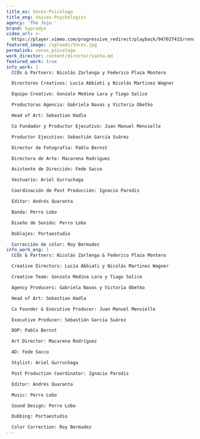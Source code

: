 ```yaml
---
title_es: Voces-Psicologa
title_eng: Voices-Psychologist
agency: 'The Juju '
brand: Supradyn
video_url: >-
  https://player.vimeo.com/progressive_redirect/playback/947027415/rendition/1080p/file.mp4?loc=external&log_user=0&signature=ba41e542e1012f77df1cf6eecfd7eacb508806101cf57f292127f3cb6777589b
featured_image: /uploads/Voces.jpg
permalink: voces_psicologa
work_director: content/director/santa.md
featured_work: true
info_work: |
  CCOs & Partners: Nicolás Zarlenga y Federico Plaza Montero

  Directores Creativos: Lucía Abbiati y Nicolás Martinez Wagner

  Equipo Creativo: Gonzalo Medina Lara y Tiago Salice

  Productoras Agencia: Gabriela Navas y Victoria Obetko

  Head of Art: Sebastian Hadla

  Co Fundador y Productor Ejecutivo: Juan Manuel Menvielle

  Productor Ejecutivo: Sebastián García Suárez

  Director de Fotografía: Pablo Bernst

  Directora de Arte: Macarena Rodríguez

  Asistente de Dirección: Fede Sacco

  Vestuario: Ariel Gurruchaga

  Coordinación de Post Producción: Ignacio Parodis

  Editor: Andrés Quaranta

  Banda: Perro Lobo

  Diseño de Sonido: Perro Lobo

  Doblajes: Portaestudio

  Corrección de color: Roy Bermudez
info_work_eng: |
  CCOs & Partners: Nicolás Zarlenga & Federico Plaza Montero

  Creative Directors: Lucía Abbiati y Nicolás Martinez Wagner

  Creative Team: Gonzalo Medina Lara y Tiago Salice

  Agency Producers: Gabriela Navas y Victoria Obetko

  Head of Art: Sebastian Hadla

  Co Founder & Executive Producer: Juan Manuel Menvielle

  Executive Producer: Sebastián García Suárez

  DOP: Pablo Bernst

  Art Director: Macarena Rodríguez

  AD: Fede Sacco

  Stylist: Ariel Gurruchaga

  Post Production Coordinator: Ignacio Parodis

  Editor: Andrés Quaranta

  Music: Perro Lobo

  Sound Design: Perro Lobo

  Dubbing: Portaestudio

  Color Correction: Roy Bermudez
---
```


